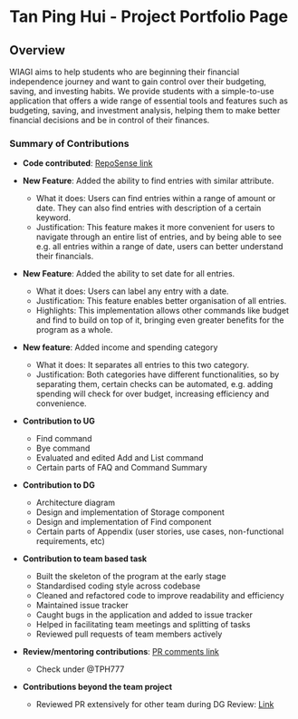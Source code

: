 # Tan Ping Hui - Project Portfolio Page

## Overview
WIAGI aims to help students who are beginning their financial independence journey and want to gain control over their
budgeting, saving, and investing habits. We provide students with a simple-to-use application that offers a wide range
of essential tools and features such as budgeting, saving, and investment analysis, helping them to make better
financial decisions and be in control of their finances.

### Summary of Contributions

+ **Code contributed**: [RepoSense link](https://nus-cs2113-ay2425s1.github.io/tp-dashboard/?search=&sort=groupTitle&sortWithin=title&timeframe=commit&mergegroup=&groupSelect=groupByRepos&breakdown=true&checkedFileTypes=docs~functional-code~test-code~other&since=2024-09-20&tabOpen=true&tabType=authorship&tabAuthor=TPH777&tabRepo=AY2425S1-CS2113-W14-1%2Ftp%5Bmaster%5D&authorshipIsMergeGroup=false&authorshipFileTypes=docs~functional-code~test-code~other&authorshipIsBinaryFileTypeChecked=false&authorshipIsIgnoredFilesChecked=false)

+ **New Feature**: Added the ability to find entries with similar attribute.
    + What it does: Users can find entries within a range of amount or date. 
  They can also find entries with description of a certain keyword.
    + Justification: This feature makes it more convenient for users to navigate through an entire list of entries,
  and by being able to see e.g. all entries within a range of date, users can better understand their financials.

+ **New Feature**: Added the ability to set date for all entries.
    + What it does: Users can label any entry with a date.
    + Justification: This feature enables better organisation of all entries.
    + Highlights: This implementation allows other commands like budget and find to build on top of it, bringing even 
  greater benefits for the program as a whole.

+ **New feature**: Added income and spending category
    + What it does: It separates all entries to this two category.
    + Justification: Both categories have different functionalities, so by separating them, certain checks can be 
  automated, e.g. adding spending will check for over budget, increasing efficiency and convenience.

+ **Contribution to UG**
    + Find command
    + Bye command
    + Evaluated and edited Add and List command
    + Certain parts of FAQ and Command Summary

+ **Contribution to DG**
    + Architecture diagram
    + Design and implementation of Storage component
    + Design and implementation of Find component
    + Certain parts of Appendix (user stories, use cases, non-functional requirements, etc)

+ **Contribution to team based task**
    + Built the skeleton of the program at the early stage
    + Standardised coding style across codebase
    + Cleaned and refactored code to improve readability and efficiency
    + Maintained issue tracker
    + Caught bugs in the application and added to issue tracker
    + Helped in facilitating team meetings and splitting of tasks
    + Reviewed pull requests of team members actively

+ **Review/mentoring contributions**:
  [PR comments link](https://nus-cs2113-ay2425s1.github.io/dashboards/contents/tp-comments.html)
    + Check under @TPH777

+ **Contributions beyond the team project**
    + Reviewed PR extensively for other team during DG Review:
      [Link](https://github.com/nus-cs2113-AY2425S1/tp/pull/8/files/b17b59f0c868d22e30dce54757118451e754b259)